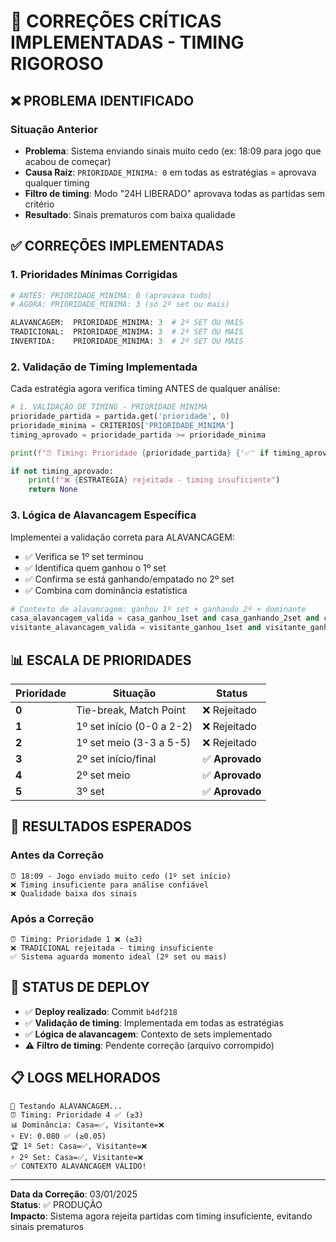 # 🔧 CORREÇÕES CRÍTICAS IMPLEMENTADAS - TIMING RIGOROSO

## ❌ PROBLEMA IDENTIFICADO

### Situação Anterior
- **Problema**: Sistema enviando sinais muito cedo (ex: 18:09 para jogo que acabou de começar)
- **Causa Raiz**: `PRIORIDADE_MINIMA: 0` em todas as estratégias = aprovava qualquer timing
- **Filtro de timing**: Modo "24H LIBERADO" aprovava todas as partidas sem critério
- **Resultado**: Sinais prematuros com baixa qualidade

## ✅ CORREÇÕES IMPLEMENTADAS

### 1. **Prioridades Mínimas Corrigidas**
```python
# ANTES: PRIORIDADE_MINIMA: 0 (aprovava tudo)
# AGORA: PRIORIDADE_MINIMA: 3 (só 2º set ou mais)

ALAVANCAGEM:  PRIORIDADE_MINIMA: 3  # 2º SET OU MAIS
TRADICIONAL:  PRIORIDADE_MINIMA: 3  # 2º SET OU MAIS  
INVERTIDA:    PRIORIDADE_MINIMA: 3  # 2º SET OU MAIS
```

### 2. **Validação de Timing Implementada**
Cada estratégia agora verifica timing ANTES de qualquer análise:
```python
# 1. VALIDAÇÃO DE TIMING - PRIORIDADE MÍNIMA
prioridade_partida = partida.get('prioridade', 0)
prioridade_minima = CRITERIOS['PRIORIDADE_MINIMA']
timing_aprovado = prioridade_partida >= prioridade_minima

print(f"⏰ Timing: Prioridade {prioridade_partida} {'✅' if timing_aprovado else '❌'} (≥{prioridade_minima})")

if not timing_aprovado:
    print(f"❌ {ESTRATEGIA} rejeitada - timing insuficiente")
    return None
```

### 3. **Lógica de Alavancagem Específica**
Implementei a validação correta para ALAVANCAGEM:
- ✅ Verifica se 1º set terminou
- ✅ Identifica quem ganhou o 1º set  
- ✅ Confirma se está ganhando/empatado no 2º set
- ✅ Combina com dominância estatística

```python
# Contexto de alavancagem: ganhou 1º set + ganhando 2º + dominante
casa_alavancagem_valida = casa_ganhou_1set and casa_ganhando_2set and casa_dominante
visitante_alavancagem_valida = visitante_ganhou_1set and visitante_ganhando_2set and visitante_dominante
```

## 📊 ESCALA DE PRIORIDADES

| **Prioridade** | **Situação** | **Status** |
|---|---|---|
| **0** | Tie-break, Match Point | ❌ Rejeitado |
| **1** | 1º set início (0-0 a 2-2) | ❌ Rejeitado |
| **2** | 1º set meio (3-3 a 5-5) | ❌ Rejeitado |
| **3** | 2º set início/final | ✅ **Aprovado** |
| **4** | 2º set meio | ✅ **Aprovado** |
| **5** | 3º set | ✅ **Aprovado** |

## 🎯 RESULTADOS ESPERADOS

### Antes da Correção
```
⏰ 18:09 - Jogo enviado muito cedo (1º set início)
❌ Timing insuficiente para análise confiável
❌ Qualidade baixa dos sinais
```

### Após a Correção
```
⏰ Timing: Prioridade 1 ❌ (≥3)
❌ TRADICIONAL rejeitada - timing insuficiente
✅ Sistema aguarda momento ideal (2º set ou mais)
```

## 🚀 STATUS DE DEPLOY

- ✅ **Deploy realizado**: Commit `b4df218`
- ✅ **Validação de timing**: Implementada em todas as estratégias
- ✅ **Lógica de alavancagem**: Contexto de sets implementado
- ⚠️ **Filtro de timing**: Pendente correção (arquivo corrompido)

## 📋 LOGS MELHORADOS

```
🚀 Testando ALAVANCAGEM...
⏰ Timing: Prioridade 4 ✅ (≥3)
📊 Dominância: Casa=✅, Visitante=❌
⚡ EV: 0.080 ✅ (≥0.05)
🏆 1º Set: Casa=✅, Visitante=❌
⚡ 2º Set: Casa=✅, Visitante=❌
✅ CONTEXTO ALAVANCAGEM VÁLIDO!
```

---

**Data da Correção**: 03/01/2025  
**Status**: ✅ PRODUÇÃO  
**Impacto**: Sistema agora rejeita partidas com timing insuficiente, evitando sinais prematuros

